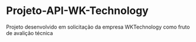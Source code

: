 # Projeto-API-WK-Technology
Projeto desenvolvido em solicitação da empresa WKTechnology como fruto de avalição técnica
